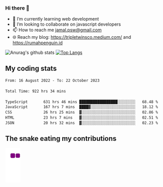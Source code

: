### Hi there 👋

<!--
**padepokanpenguin/padepokanpenguin** is a ✨ _special_ ✨ repository because its `README.md` (this file) appears on your GitHub profile.
-->

- 🌱 I’m currently learning  web development
- 👯 I’m looking to collaborate on javascript developers
- 📫 How to reach me jamal.psw@gmail.com
- 🌐 Reach my blog:
   https://tripletwinsco.medium.com/ and
   https://rumahpenguin.id

![Anurag's github stats](https://github-readme-stats.vercel.app/api?username=padepokanpenguin&count_private=true&disable_animations=false&show_icons=true&theme=default)
[![Top Langs](https://github-readme-stats.vercel.app/api/top-langs/?username=padepokanpenguin&theme=default&layout=compact)](https://github.com/padepokanpenguin)

## My coding stats

<!--START_SECTION:waka-->

```txt
From: 16 August 2022 - To: 22 October 2023

Total Time: 922 hrs 34 mins

TypeScript       631 hrs 46 mins █████████████████░░░░░░░░   68.48 %
JavaScript       167 hrs 7 mins  ████▓░░░░░░░░░░░░░░░░░░░░   18.12 %
CSS              26 hrs 25 mins  ▓░░░░░░░░░░░░░░░░░░░░░░░░   02.86 %
HTML             23 hrs 7 mins   ▓░░░░░░░░░░░░░░░░░░░░░░░░   02.51 %
JSON             20 hrs 32 mins  ▓░░░░░░░░░░░░░░░░░░░░░░░░   02.23 %
```

<!--END_SECTION:waka-->


## The snake eating my contributions
![snake gif](https://github.com/padepokanpenguin/padepokanpenguin/blob/output/github-contribution-grid-snake.gif)
